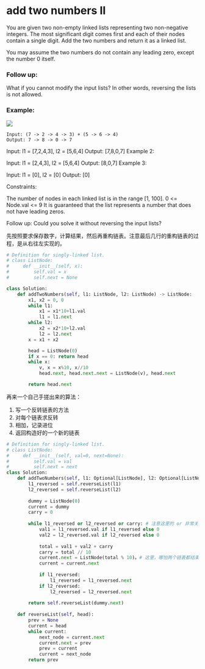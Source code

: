 # add two numbers II

You are given two non-empty linked lists representing two non-negative integers. The most significant digit comes first and each of their nodes contain a single digit. Add the two numbers and return it as a linked list.

You may assume the two numbers do not contain any leading zero, except the number 0 itself.

### Follow up:
What if you cannot modify the input lists? In other words, reversing the lists is not allowed.

### Example:

![](https://assets.leetcode.com/uploads/2021/04/09/sumii-linked-list.jpg)

```
Input: (7 -> 2 -> 4 -> 3) + (5 -> 6 -> 4)
Output: 7 -> 8 -> 0 -> 7
```

Input: l1 = [7,2,4,3], l2 = [5,6,4]
Output: [7,8,0,7]
Example 2:

Input: l1 = [2,4,3], l2 = [5,6,4]
Output: [8,0,7]
Example 3:

Input: l1 = [0], l2 = [0]
Output: [0]

Constraints:

The number of nodes in each linked list is in the range [1, 100].
0 <= Node.val <= 9
It is guaranteed that the list represents a number that does not have leading zeros.

Follow up: Could you solve it without reversing the input lists?

先按照要求保存数字，计算结果，然后再重构链表。注意最后几行的重构链表的过程，是从右往左实现的。

```python
# Definition for singly-linked list.
# class ListNode:
#     def __init__(self, x):
#         self.val = x
#         self.next = None

class Solution:
    def addTwoNumbers(self, l1: ListNode, l2: ListNode) -> ListNode:
        x1, x2 = 0, 0
        while l1:
            x1 = x1*10+l1.val
            l1 = l1.next
        while l2:
            x2 = x2*10+l2.val
            l2 = l2.next
        x = x1 + x2

        head = ListNode(0)
        if x == 0: return head
        while x:
            v, x = x%10, x//10
            head.next, head.next.next = ListNode(v), head.next

        return head.next

```

再来一个自己手搓出来的算法：
1. 写一个反转链表的方法
2. 对每个链表求反转
3. 相加，记录进位
4. 返回构造好的一个新的链表

```python
# Definition for singly-linked list.
# class ListNode:
#     def __init__(self, val=0, next=None):
#         self.val = val
#         self.next = next
class Solution:
    def addTwoNumbers(self, l1: Optional[ListNode], l2: Optional[ListNode]) -> Optional[ListNode]:
        l1_reversed = self.reverseList(l1)
        l2_reversed = self.reverseList(l2)
        
        dummy = ListNode(0)
        current = dummy
        carry = 0
        
        while l1_reversed or l2_reversed or carry: # 注意这里的 or 非常关键，确保链表部位空或者进位不为0
            val1 = l1_reversed.val if l1_reversed else 0
            val2 = l2_reversed.val if l2_reversed else 0
            
            total = val1 + val2 + carry
            carry = total // 10
            current.next = ListNode(total % 10)。# 这里，哪怕两个链表都结束了，如果还有进位，则还需要加上一个进位的值。
            current = current.next
            
            if l1_reversed:
                l1_reversed = l1_reversed.next
            if l2_reversed:
                l2_reversed = l2_reversed.next
        
        return self.reverseList(dummy.next)
    
    def reverseList(self, head):
        prev = None
        current = head
        while current:
            next_node = current.next
            current.next = prev
            prev = current
            current = next_node
        return prev
```
